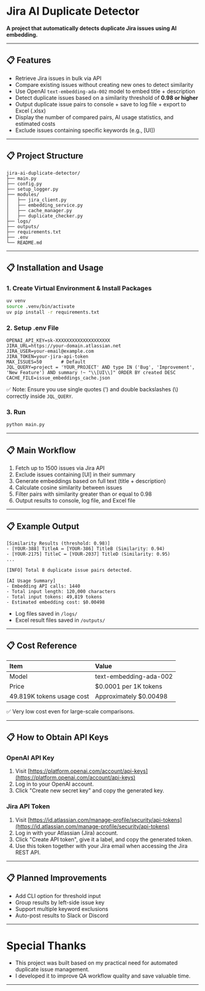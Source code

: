 # Jira AI Duplicate Detector

**A project that automatically detects duplicate Jira issues using AI embedding.**

---

## 📋 Features

- Retrieve Jira issues in bulk via API
- Compare existing issues without creating new ones to detect similarity
- Use OpenAI `text-embedding-ada-002` model to embed title + description
- Detect duplicate issues based on a similarity threshold of **0.98 or higher**
- Output duplicate issue pairs to console + save to log file + export to Excel (.xlsx)
- Display the number of compared pairs, AI usage statistics, and estimated costs
- Exclude issues containing specific keywords (e.g., [UI])

---

## 📋 Project Structure

```
jira-ai-duplicate-detector/
├── main.py
├── config.py
├── setup_logger.py
├── modules/
│   ├── jira_client.py
│   ├── embedding_service.py
│   ├── cache_manager.py
│   ├── duplicate_checker.py
├── logs/
├── outputs/
├── requirements.txt
├── .env
└── README.md
```

---

## 📋 Installation and Usage

### 1. Create Virtual Environment & Install Packages

```bash
uv venv
source .venv/bin/activate
uv pip install -r requirements.txt
```

### 2. Setup .env File

```plaintext
OPENAI_API_KEY=sk-XXXXXXXXXXXXXXXXXXXX
JIRA_URL=https://your-domain.atlassian.net
JIRA_USER=your-email@example.com
JIRA_TOKEN=your-jira-api-token
MAX_ISSUES=50       # Default
JQL_QUERY=project = 'YOUR_PROJECT' AND type IN ('Bug', 'Improvement', 'New Feature') AND summary !~ "\\[UI\\]" ORDER BY created DESC
CACHE_FILE=issue_embeddings_cache.json
```

✅ Note: Ensure you use single quotes (') and double backslashes (\\) correctly inside `JQL_QUERY`.

### 3. Run

```bash
python main.py
```

---

## 📋 Main Workflow

1. Fetch up to 1500 issues via Jira API
2. Exclude issues containing [UI] in their summary
3. Generate embeddings based on full text (title + description)
4. Calculate cosine similarity between issues
5. Filter pairs with similarity greater than or equal to 0.98
6. Output results to console, log file, and Excel file

---

## 📋 Example Output

```plaintext
[Similarity Results (threshold: 0.98)]
- [YOUR-388] TitleA ↔ [YOUR-386] TitleB (Similarity: 0.94)
- [YOUR-2175] TitleC ↔ [YOUR-2037] TitleD (Similarity: 0.95)
...

[INFO] Total 8 duplicate issue pairs detected.

[AI Usage Summary]
- Embedding API calls: 1440
- Total input length: 120,000 characters
- Total input tokens: 49,819 tokens
- Estimated embedding cost: $0.00498
```

- Log files saved in `/logs/`
- Excel result files saved in `/outputs/`

---

## 📋 Cost Reference

| Item | Value |
|:---|:---|
| Model | text-embedding-ada-002 |
| Price | $0.0001 per 1K tokens |
| 49.819K tokens usage cost | Approximately $0.00498 |

✅ Very low cost even for large-scale comparisons.

---

## 📋 How to Obtain API Keys

### OpenAI API Key

1. Visit [https://platform.openai.com/account/api-keys](https://platform.openai.com/account/api-keys)
2. Log in to your OpenAI account.
3. Click "Create new secret key" and copy the generated key.

### Jira API Token

1. Visit [https://id.atlassian.com/manage-profile/security/api-tokens](https://id.atlassian.com/manage-profile/security/api-tokens)
2. Log in with your Atlassian (Jira) account.
3. Click "Create API token", give it a label, and copy the generated token.
4. Use this token together with your Jira email when accessing the Jira REST API.

---

## 📋 Planned Improvements

- Add CLI option for threshold input
- Group results by left-side issue key
- Support multiple keyword exclusions
- Auto-post results to Slack or Discord

---

# Special Thanks

- This project was built based on my practical need for automated duplicate issue management.
- I developed it to improve QA workflow quality and save valuable time.

---

